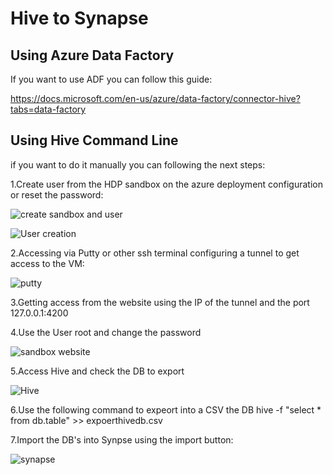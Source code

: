 # Hive to Synapse

## Using Azure Data Factory

If you want to use ADF you can follow this guide:

https://docs.microsoft.com/en-us/azure/data-factory/connector-hive?tabs=data-factory

## Using Hive Command Line

if you want to do it manually you can following the next steps:

1.Create user from the HDP sandbox on the azure deployment configuration or reset the password:

![create sandbox and user](https://user-images.githubusercontent.com/7907123/156600810-15bda27f-b015-46cf-82e8-914a03594b42.png)


![User creation](https://user-images.githubusercontent.com/7907123/156598598-7a5e7f39-9807-4ce1-b910-0da3f3093b20.png)

2.Accessing via Putty or other ssh terminal configuring a tunnel to get access to the VM:

![putty](https://user-images.githubusercontent.com/7907123/156598922-7f3ed2d6-eef3-434e-9ecb-ec6e15d85eb4.png)

3.Getting access from the website using the IP of the tunnel and the port 127.0.0.1:4200




4.Use the User root and change the password

![sandbox website](https://user-images.githubusercontent.com/7907123/156598978-2bc83363-598e-4346-8113-a41ac62717d4.png)

5.Access Hive and check the DB to export

![Hive](https://user-images.githubusercontent.com/7907123/156599505-baa24405-62c7-49fa-883e-6b4d2083c9ed.png)

6.Use the following command to expeort into a CSV the DB
 hive -f "select * from db.table" >> expoerthivedb.csv

7.Import the DB's into Synpse using the import button:

![synapse](https://user-images.githubusercontent.com/7907123/156605005-9f8ed058-0db3-4f83-98ff-a25cf4d6d043.png)









